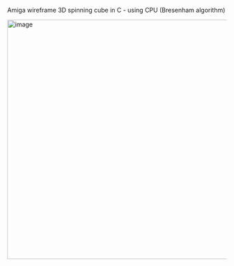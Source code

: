 Amiga wireframe 3D spinning cube in C - using CPU (Bresenham algorithm)

<img width="662" height="550" alt="image" src="https://github.com/user-attachments/assets/102a45be-a120-4a04-81f2-7748f50e79eb" />


